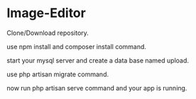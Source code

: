 # Image-Editor
 Clone/Download repository.

 use npm install and composer install command.

 start your mysql server and create a data base named upload.

 use php artisan migrate command.

 now run php artisan serve command and your app is running.
